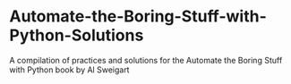 # Automate-the-Boring-Stuff-with-Python-Solutions
A compilation of practices and solutions for the Automate the Boring Stuff with Python book by Al Sweigart

